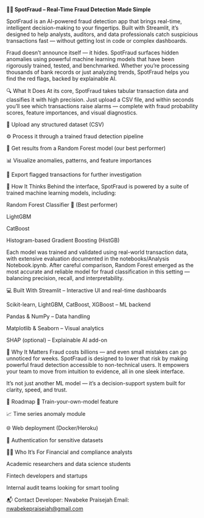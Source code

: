 **🕵️‍♂️ SpotFraud – Real-Time Fraud Detection Made Simple**

SpotFraud is an AI-powered fraud detection app that brings real-time, intelligent decision-making to your fingertips. Built with Streamlit, it’s designed to help analysts, auditors, and data professionals catch suspicious transactions fast — without getting lost in code or complex dashboards.

Fraud doesn’t announce itself — it hides. SpotFraud surfaces hidden anomalies using powerful machine learning models that have been rigorously trained, tested, and benchmarked. Whether you’re processing thousands of bank records or just analyzing trends, SpotFraud helps you find the red flags, backed by explainable AI.

🔍 What It Does
At its core, SpotFraud takes tabular transaction data and classifies it with high precision. Just upload a CSV file, and within seconds you’ll see which transactions raise alarms — complete with fraud probability scores, feature importances, and visual diagnostics.

📂 Upload any structured dataset (CSV)

⚙️ Process it through a trained fraud detection pipeline

🧠 Get results from a Random Forest model (our best performer)

📊 Visualize anomalies, patterns, and feature importances

📝 Export flagged transactions for further investigation

🧠 How It Thinks
Behind the interface, SpotFraud is powered by a suite of trained machine learning models, including:

Random Forest Classifier 🌟 (Best performer)

LightGBM

CatBoost

Histogram-based Gradient Boosting (HistGB)

Each model was trained and validated using real-world transaction data, with extensive evaluation documented in the notebooks/Analysis Notebook.ipynb. After careful comparison, Random Forest emerged as the most accurate and reliable model for fraud classification in this setting — balancing precision, recall, and interpretability.

💻 Built With
Streamlit – Interactive UI and real-time dashboards

Scikit-learn, LightGBM, CatBoost, XGBoost – ML backend

Pandas & NumPy – Data handling

Matplotlib & Seaborn – Visual analytics

SHAP (optional) – Explainable AI add-on

🚨 Why It Matters
Fraud costs billions — and even small mistakes can go unnoticed for weeks. SpotFraud is designed to lower that risk by making powerful fraud detection accessible to non-technical users. It empowers your team to move from intuition to evidence, all in one sleek interface.

It’s not just another ML model — it’s a decision-support system built for clarity, speed, and trust.

🔄 Roadmap
🔧 Train-your-own-model feature

📈 Time series anomaly module

🌐 Web deployment (Docker/Heroku)

🔐 Authentication for sensitive datasets

🧑‍💻 Who It’s For
Financial and compliance analysts

Academic researchers and data science students

Fintech developers and startups

Internal audit teams looking for smart tooling

📬 Contact
Developer: Nwabeke Praisejah
Email: nwabekepraisejah@gmail.com
